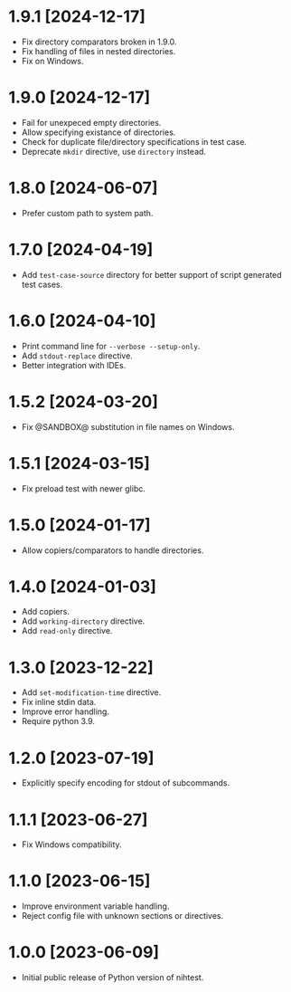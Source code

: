 # 1.9.1 [2024-12-17]

- Fix directory comparators broken in 1.9.0.
- Fix handling of files in nested directories.
- Fix on Windows.

# 1.9.0 [2024-12-17]

- Fail for unexpeced empty directories.
- Allow specifying existance of directories.
- Check for duplicate file/directory specifications in test case.
- Deprecate `mkdir` directive, use `directory` instead.

# 1.8.0 [2024-06-07]

- Prefer custom path to system path.

# 1.7.0 [2024-04-19]

- Add `test-case-source` directory for better support of script generated test cases.

# 1.6.0 [2024-04-10]

- Print command line for `--verbose --setup-only`.
- Add `stdout-replace` directive.
- Better integration with IDEs.

# 1.5.2 [2024-03-20]

- Fix @SANDBOX@ substitution in file names on Windows.

# 1.5.1 [2024-03-15]

- Fix preload test with newer glibc.

# 1.5.0 [2024-01-17]

- Allow copiers/comparators to handle directories. 

# 1.4.0 [2024-01-03]

- Add copiers.
- Add `working-directory` directive.
- Add `read-only` directive.

# 1.3.0 [2023-12-22]

- Add `set-modification-time` directive.
- Fix inline stdin data.
- Improve error handling.
- Require python 3.9.

# 1.2.0 [2023-07-19]

- Explicitly specify encoding for stdout of subcommands.

# 1.1.1 [2023-06-27]

- Fix Windows compatibility. 

# 1.1.0 [2023-06-15] 

- Improve environment variable handling.
- Reject config file with unknown sections or directives.

# 1.0.0 [2023-06-09]

- Initial public release of Python version of nihtest.
